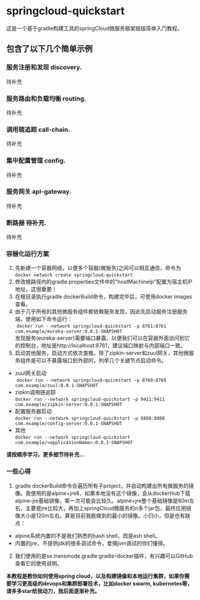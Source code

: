 # springcloud-quickstart
这是一个基于gradle构建工具的springCloud微服务框架超级简单入门教程。

## 包含了以下几个简单示例
### 服务注册和发现 discovery.
待补充
### 服务路由和负载均衡 routing.
待补充
### 调用链追踪 call-chain.
待补充
### 集中配置管理 config.
待补充
### 服务网关 api-gateway.
待补充
### 断路器 待补充.
待补充
### 容器化运行方案
1. 先新建一个容器网络，以便多个容器(微服务)之间可以相互通信，命令为<br/>
```docker network create springcloud-quickstart```
2. 修改根路径内的gradle.properties文件中的"hostMachineIp"配置为宿主机IP地址，这很重要！
3. 在根目录执行gradle dockerBuild命令，构建完毕后，可使用docker images查看。
4. 由于几乎所有的其他微服务组件都依赖服务发现，因此先启动服务注册服务端，使用如下命令运行：<br/> 
  ```docker run --network springcloud-quickstart -p 8761:8761 com.example/eureka-server:0.0.1-SNAPSHOT```<br/>
发现服务(eureka-server)需要端口暴露，以便我们可以在容器外面访问到它的控制台，地址是http://localhost:8761，建议端口映射与内部端口一致。
5. 启动其他服务，启动方式依次类推，除了zipkin-server和zuul网关，其他微服务组件是可以不暴露端口到外部的，列举几个关键节点启动命令。
  * zuul网关启动<br/>
  ```docker run --network springcloud-quickstart -p 8769:8769 com.example/zuul:0.0.1-SNAPSHOT```
  * zipkin调用链追踪<br/>
  ```docker run --network springcloud-quickstart -p 9411:9411 com.example/zipkin-server:0.0.1-SNAPSHOT```
  * 配置服务器启动<br/>
  ```docker run --network springcloud-quickstart -p 8888:8888 com.example/config-server:0.0.1-SNAPSHOT```
  * 其他<br/>
  ```docker run --network springcloud-quickstart com.example/<applicationName>:0.0.1-SNAPSHOT```

**请按顺序学习，更多细节待补充...** 
### 一些心得
1. gradle dockerBuild命令会遍历所有子project，并自动构建出所有微服务的镜像。我使用的是alpine+jre8，如果本地没有这个镜像，会从dockerHub下载alpine-jre基础镜像，第一次可能会比较久。alpine+jre整个基础镜像是80m左右，主要是jre比较大，再加上springCloud微服务的n多个jar包，最终应用镜像大小是120m左右。算是目前我能做到的最小的镜像。小归小，但是也有缺点：
* alpine系统内置的不是我们熟悉的bash shell，而是ash shell。
* 内置的jre，不提供jdk的很多调试命令，爱搞jvm调试的你们懂得。<br/>
2. 我们使用的是se.transmode.gradle:gradle-docker插件，有兴趣可以GitHub查看它的使用说明。<br/>

**本教程是教你如何使用spring cloud，以及构建镜像和本地运行集群，如果你需要学习更高级的devops和集群部署技术，比如docker swarm, kubernetes等，请多多star给我动力，我后面逐渐补充。**
